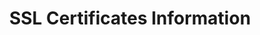 ---
layout: post_userguide
id_menu: ug_sslmanager
title: SSL Certificates Information
categories: [UserGuide,UserGuide_SSLManage]
---